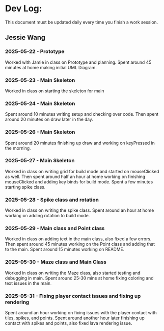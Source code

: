 # Dev Log:

This document must be updated daily every time you finish a work session.

## Jessie Wang

### 2025-05-22 - Prototype
Worked with Jamie in class on Prototype and planning. Spent around 45 minutes at home making initial UML Diagram.

### 2025-05-23 - Main Skeleton
Worked in class on starting the skeleton for main

### 2025-05-24 - Main Skeleton
Spent around 10 minutes writing setup and checking over code. Then spent around 20 minutes on draw later in the day.

### 2025-05-26 - Main Skeleton
Spent around 20 minutes finishing up draw and working on keyPressed in the morning.

### 2025-05-27 - Main Skeleton
Worked in class on writing grid for build mode and started on mouseClicked as well. Then spent around half an hour at home working on finishing mouseClicked and adding key binds for build mode. Spent a few minutes starting spike class.

### 2025-05-28 - Spike class and rotation
Worked in class on writing the spike class. Spent around an hour at home working on adding rotation to build mode. 

### 2025-05-29 - Main class and Point class
Worked in class on adding text in the main class, also fixed a few errors. Then spent around 45 minutes working on the Point class and adding that to the main. Spent around 15 minutes working on README.

### 2025-05-30 - Maze class and Main Class
Worked in class on writing the Maze class, also started testing and debugging in main. Spent around 25-30 mins at home fixing coloring and text issues in the main.

### 2025-05-31 - Fixing player contact issues and fixing up rendering
Spent around an hour working on fixing issues with the player contact with tiles, spikes, and points. Spent around another hour later finishing up contact with spikes and points, also fixed lava rendering issue.
